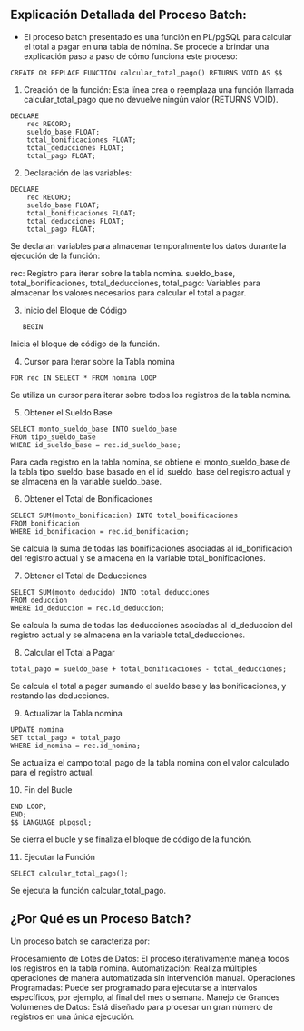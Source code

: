 ## Explicación Detallada del Proceso Batch:

- El proceso batch presentado es una función en PL/pgSQL para calcular el total a pagar en una tabla de nómina. Se procede a brindar una explicación paso a paso de cómo funciona este proceso:
  
```
CREATE OR REPLACE FUNCTION calcular_total_pago() RETURNS VOID AS $$
```

1. Creación de la función:  Esta línea crea o reemplaza una función llamada calcular_total_pago que no devuelve ningún valor (RETURNS VOID).
  
```
DECLARE
    rec RECORD;
    sueldo_base FLOAT;
    total_bonificaciones FLOAT;
    total_deducciones FLOAT;
    total_pago FLOAT;

```

2. Declaración de las variables:

```
DECLARE
    rec RECORD;
    sueldo_base FLOAT;
    total_bonificaciones FLOAT;
    total_deducciones FLOAT;
    total_pago FLOAT;
```
Se declaran variables para almacenar temporalmente los datos durante la ejecución de la función:

rec: Registro para iterar sobre la tabla nomina.
sueldo_base, total_bonificaciones, total_deducciones, total_pago: Variables para almacenar los valores necesarios para calcular el total a pagar.

3. Inicio del Bloque de Código

```
   BEGIN
```
Inicia el bloque de código de la función.


4. Cursor para Iterar sobre la Tabla nomina

```
FOR rec IN SELECT * FROM nomina LOOP

```
Se utiliza un cursor para iterar sobre todos los registros de la tabla nomina.


5. Obtener el Sueldo Base

```
SELECT monto_sueldo_base INTO sueldo_base
FROM tipo_sueldo_base
WHERE id_sueldo_base = rec.id_sueldo_base;

```
Para cada registro en la tabla nomina, se obtiene el monto_sueldo_base de la tabla tipo_sueldo_base basado en el id_sueldo_base del registro actual y se almacena en la variable sueldo_base.

6. Obtener el Total de Bonificaciones

```
SELECT SUM(monto_bonificacion) INTO total_bonificaciones
FROM bonificacion
WHERE id_bonificacion = rec.id_bonificacion;

```
Se calcula la suma de todas las bonificaciones asociadas al id_bonificacion del registro actual y se almacena en la variable total_bonificaciones.

7. Obtener el Total de Deducciones

```
SELECT SUM(monto_deducido) INTO total_deducciones
FROM deduccion
WHERE id_deduccion = rec.id_deduccion;

```
Se calcula la suma de todas las deducciones asociadas al id_deduccion del registro actual y se almacena en la variable total_deducciones.

8. Calcular el Total a Pagar


```
total_pago = sueldo_base + total_bonificaciones - total_deducciones;

```
Se calcula el total a pagar sumando el sueldo base y las bonificaciones, y restando las deducciones.


9. Actualizar la Tabla nomina

```
UPDATE nomina
SET total_pago = total_pago
WHERE id_nomina = rec.id_nomina;

```
Se actualiza el campo total_pago de la tabla nomina con el valor calculado para el registro actual.


10. Fin del Bucle

```
END LOOP;
END;
$$ LANGUAGE plpgsql;

```
Se cierra el bucle y se finaliza el bloque de código de la función.


11. Ejecutar la Función

```
SELECT calcular_total_pago();

```
Se ejecuta la función calcular_total_pago.


## ¿Por Qué es un Proceso Batch?
Un proceso batch se caracteriza por:

Procesamiento de Lotes de Datos: El proceso iterativamente maneja todos los registros en la tabla nomina.
Automatización: Realiza múltiples operaciones de manera automatizada sin intervención manual.
Operaciones Programadas: Puede ser programado para ejecutarse a intervalos específicos, por ejemplo, al final del mes o semana.
Manejo de Grandes Volúmenes de Datos: Está diseñado para procesar un gran número de registros en una única ejecución.

